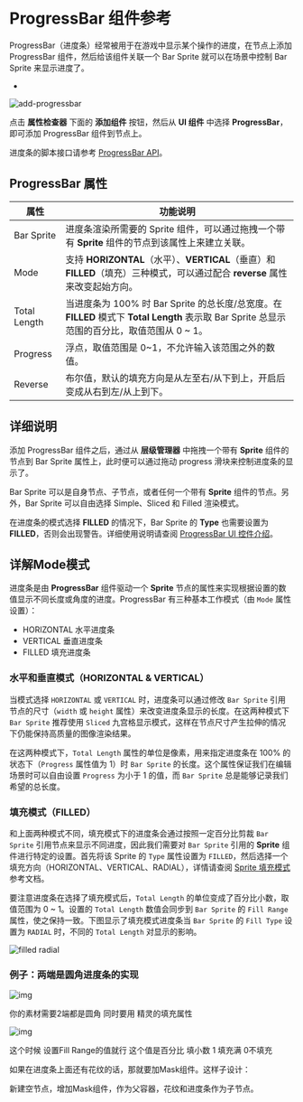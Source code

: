 # ProgressBar 组件参考

ProgressBar（进度条）经常被用于在游戏中显示某个操作的进度，在节点上添加 ProgressBar 组件，然后给该组件关联一个 Bar Sprite 就可以在场景中控制 Bar Sprite 来显示进度了。

- 

![add-progressbar](https://gitee.com/nlpleaf/PicGo/raw/master/4781cf4e9a8877cee98604efe20051de)

点击 **属性检查器** 下面的 **添加组件** 按钮，然后从 **UI 组件** 中选择 **ProgressBar**，即可添加 ProgressBar 组件到节点上。

进度条的脚本接口请参考 [ProgressBar API](https://docs.cocos.com/creator/api/zh/classes/ProgressBar.html)。



## ProgressBar 属性

| 属性         | 功能说明                                                     |
| ------------ | ------------------------------------------------------------ |
| Bar Sprite   | 进度条渲染所需要的 Sprite 组件，可以通过拖拽一个带有 **Sprite** 组件的节点到该属性上来建立关联。 |
| Mode         | 支持 **HORIZONTAL**（水平）、**VERTICAL**（垂直）和 **FILLED**（填充）三种模式，可以通过配合 **reverse** 属性来改变起始方向。 |
| Total Length | 当进度条为 100% 时 Bar Sprite 的总长度/总宽度。在 **FILLED** 模式下 **Total Length** 表示取 Bar Sprite 总显示范围的百分比，取值范围从 0 ~ 1。 |
| Progress     | 浮点，取值范围是 0~1，不允许输入该范围之外的数值。           |
| Reverse      | 布尔值，默认的填充方向是从左至右/从下到上，开启后变成从右到左/从上到下。 |



## 详细说明

添加 ProgressBar 组件之后，通过从 **层级管理器** 中拖拽一个带有 **Sprite** 组件的节点到 Bar Sprite 属性上，此时便可以通过拖动 progress 滑块来控制进度条的显示了。

Bar Sprite 可以是自身节点、子节点，或者任何一个带有 **Sprite** 组件的节点。另外，Bar Sprite 可以自由选择 Simple、Sliced 和 Filled 渲染模式。

在进度条的模式选择 **FILLED** 的情况下，Bar Sprite 的 **Type** 也需要设置为 **FILLED**，否则会出现警告。详细使用说明请查阅 [ProgressBar UI 控件介绍](https://docs.cocos.com/creator/manual/zh/ui/ui-components.html#progressbar（进度条）)。



## 详解Mode模式

进度条是由 **ProgressBar** 组件驱动一个 **Sprite** 节点的属性来实现根据设置的数值显示不同长度或角度的进度。ProgressBar 有三种基本工作模式（由 `Mode` 属性设置）：

- HORIZONTAL 水平进度条
- VERTICAL 垂直进度条
- FILLED 填充进度条

### 水平和垂直模式（HORIZONTAL & VERTICAL）

当模式选择 `HORIZONTAL` 或 `VERTICAL` 时，进度条可以通过修改 `Bar Sprite` 引用节点的尺寸（`width` 或 `height` 属性）来改变进度条显示的长度。在这两种模式下 `Bar Sprite` 推荐使用 `Sliced` 九宫格显示模式，这样在节点尺寸产生拉伸的情况下仍能保持高质量的图像渲染结果。

在这两种模式下，`Total Length` 属性的单位是像素，用来指定进度条在 100% 的状态下（`Progress` 属性值为 1）时 `Bar Sprite` 的长度。这个属性保证我们在编辑场景时可以自由设置 `Progress` 为小于 1 的值，而 `Bar Sprite` 总是能够记录我们希望的总长度。

### 填充模式（FILLED）

和上面两种模式不同，填充模式下的进度条会通过按照一定百分比剪裁 `Bar Sprite` 引用节点来显示不同进度，因此我们需要对 `Bar Sprite` 引用的 **Sprite** 组件进行特定的设置。首先将该 Sprite 的 `Type` 属性设置为 `FILLED`，然后选择一个填充方向（HORIZONTAL、VERTICAL、RADIAL），详情请查阅 [Sprite 填充模式](https://docs.cocos.com/creator/manual/zh/components/sprite.html#--2) 参考文档。

要注意进度条在选择了填充模式后，`Total Length` 的单位变成了百分比小数，取值范围为 0 ~ 1。设置的 `Total Length` 数值会同步到 `Bar Sprite` 的 `Fill Range` 属性，使之保持一致。下图显示了填充模式进度条当 `Bar Sprite` 的 `Fill Type` 设置为 `RADIAL` 时，不同的 `Total Length` 对显示的影响。

![filled radial](https://gitee.com/nlpleaf/PicGo/raw/master/20200628225434.png)



### 例子：两端是圆角进度条的实现

![img](https://gitee.com/nlpleaf/PicGo/raw/master/20200628225435.png)

你的素材需要2端都是圆角 同时要用 精灵的填充属性

![img](https://gitee.com/nlpleaf/PicGo/raw/master/20200628225436.png)

这个时候 设置Fill Range的值就行 这个值是百分比 填小数 1 填充满 0不填充

如果在进度条上面还有花纹的话，那就要加Mask组件。这样子设计：

新建空节点，增加Mask组件，作为父容器，花纹和进度条作为子节点。